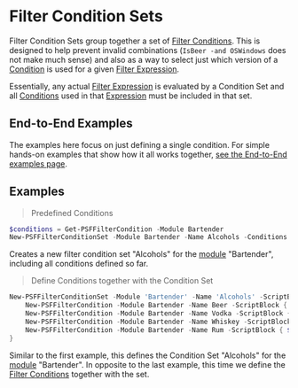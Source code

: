 ﻿---
sidebar_position: 3
---

# Filter Condition Sets

Filter Condition Sets group together a set of [Filter Conditions](condition.md).
This is designed to help prevent invalid combinations (`IsBeer -and OSWindows` does not make much sense) and also as a way to select just which version of a [Condition](condition.md) is used for a given [Filter Expression](filter.md).

Essentially, any actual [Filter Expression](filter.md) is evaluated by a Condition Set and all [Conditions](condition.md) used in that [Expression](filter.md) must be included in that set.

## End-to-End Examples

The examples here focus on just defining a single condition.
For simple hands-on examples that show how it all works together, [see the End-to-End examples page](full-examples.md).

## Examples

> Predefined Conditions

```powershell
$conditions = Get-PSFFilterCondition -Module Bartender
New-PSFFilterConditionSet -Module Bartender -Name Alcohols -Conditions $conditions
```

Creates a new filter condition set "Alcohols" for the [module](module.md) "Bartender", including all conditions defined so far.

> Define Conditions together with the Condition Set

```powershell
New-PSFFilterConditionSet -Module 'Bartender' -Name 'Alcohols' -ScriptBlock {
    New-PSFFilterCondition -Module Bartender -Name Beer -ScriptBlock { $_.Type -eq 'Beer' }
    New-PSFFilterCondition -Module Bartender -Name Vodka -ScriptBlock { $_.Type -eq 'Vodka' }
    New-PSFFilterCondition -Module Bartender -Name Whiskey -ScriptBlock { $_.Type -eq 'Whiskey' }
    New-PSFFilterCondition -Module Bartender -Name Rum -ScriptBlock { $_.Type -eq 'Rum' }
}
```

Similar to the first example, this defines the Condition Set "Alcohols" for the [module](module.md) "Bartender".
In opposite to the last example, this time we define the [Filter Conditions](condition.md) together with the set.
